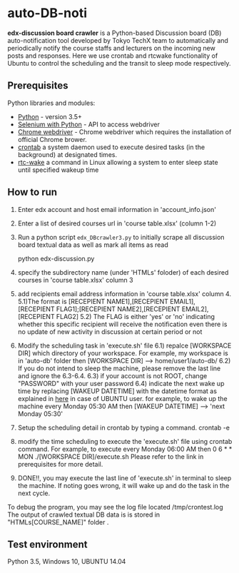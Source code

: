 # auto-DB-noti

**edx-discussion board crawler** is a Python-based Discussion board (DB) auto-notification tool developed by Tokyo TechX team to automatically and periodically notify the course staffs and lecturers on the incoming new posts and responses. Here we use crontab and rtcwake functionality of Ubuntu to control the scheduling and the transit to sleep mode respectively.  

## Prerequisites
Python libraries and modules:
* [Python](https://www.python.org/downloads/) - version 3.5+
* [Selenium with Python](https://selenium-python.readthedocs.io/) - API to access webdriver
* [Chrome webdriver](http://chromedriver.chromium.org/downloads) - Chrome webdriver which requires the installation of official Chrome brower.  
* [crontab](https://help.ubuntu.com/community/CronHowto) a system daemon used to execute desired tasks (in the background) at designated times.
* [rtc-wake](http://manpages.ubuntu.com/manpages/cosmic/man8/rtcwake.8.html) a command in Linux allowing a system to enter sleep state until specified wakeup time

## How to run
1) Enter edx account and host email information in 'account_info.json'
2) Enter a list of desired courses url in 'course table.xlsx' (column 1-2) 
3) Run a python script `edx_DBcrawler3.py` to initially scrape all discussion board textual data as well as mark all items as read

	python edx-discussion.py 

4) specify the subdirectory name (under 'HTMLs' foloder) of each desired courses in 'course table.xlsx' column 3   
5) add recipients email address information in 'course table.xlsx' column 4. 
  5.1)The format is [RECEPIENT NAME1],[RECEPIENT EMAIL1], [RECEPIENT FLAG1];[RECEPIENT NAME2],[RECEPIENT EMAIL2], [RECEPIENT FLAG2] 
  5.2) The FLAG is either 'yes' or 'no' indicating whether this specific recipient will receive the notification even there is no update of new activity in discussion at certain period or not
6) Modify the scheduling task in 'execute.sh' file
  6.1) repalce [WORKSPACE DIR] which directory of your workspace. For example, my workspace is in 'auto-db' folder then  [WORKSPACE DIR] --> home/user1/auto-db/
  6.2) If you do not intend to sleep the machine, please remove the last line and ignore the 6.3-6.4.
  6.3) if your account is not ROOT, change "PASSWORD" with your user password
  6.4) indicate the next wake up time by replacing [WAKEUP DATETIME] with the datetime format as explained in [here](http://manpages.ubuntu.com/manpages/xenial/man1/date.1.html) in case of UBUNTU user. for example, to wake up the machine every Monday 05:30 AM then [WAKEUP DATETIME] --> 'next Monday 05:30'

7) Setup the scheduling detail in crontab by typing a command. 
        crontab -e

8) modify the time scheduling to execute the 'execute.sh' file using crontab command. For example,   to execute every Monday 06:00 AM then
         0 6 * * MON ./[WORKSPACE DIR]/execute.sh
Please refer to the link in prerequisites for more detail.

9) DONE!!, you may execute the last line of 'execute.sh' in terminal to sleep the machine. If noting goes wrong, it will wake up and do the task in the next cycle.

To debug the program, you may see the log file located /tmp/crontest.log
The output of crawled textual DB data is is stored in "HTMLs\[COURSE_NAME]" folder .


## Test environment
Python 3.5, Windows 10, UBUNTU 14.04
